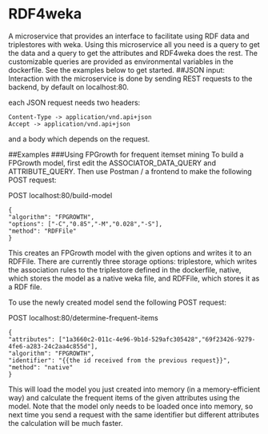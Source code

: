 # RDF4weka

A microservice that provides an interface to facilitate using RDF data and triplestores with weka. Using this microservice all you need is a query to get the data and a query to get the attributes and RDF4weka does the rest. The customizable queries are provided as environmental variables in the dockerfile. See the examples below to get started.
##JSON input:
Interaction with the microservice is done by sending REST requests to the backend, by default on localhost:80.

each JSON request needs two headers:

    Content-Type -> application/vnd.api+json
    Accept -> application/vnd.api+json
    
and a body which depends on the request.

##Examples
###Using FPGrowth for frequent itemset mining
To build a FPGrowth model, first edit the ASSOCIATOR_DATA_QUERY and ATTRIBUTE_QUERY.
Then use Postman / a frontend to make the following POST request:

POST localhost:80/build-model

    {
    "algorithm": "FPGROWTH",
    "options": ["-C","0.85","-M","0.028","-S"],
    "method": "RDFFile"
    }

This creates an FPGrowth model with the given options and writes it to an RDFFile. There are currently three storage options: triplestore, which writes the association rules to the triplestore defined in the dockerfile, native, which stores the model as a native weka file, and RDFFile, which stores it as a RDF file.

To use the newly created model send the following POST request:

POST localhost:80/determine-frequent-items

    {
    "attributes": ["1a3660c2-011c-4e96-9b1d-529afc305428","69f23426-9279-4fe6-a283-24c2aa4c855d"],
    "algorithm": "FPGROWTH",
    "identifier": "{{the id received from the previous request}}",
    "method": "native"
    }
    
This will load the model you just created into memory (in a memory-efficient way) and calculate 
the frequent items of the given attributes using the model. Note that the model only needs to be 
loaded once into memory, so next time you send a request with the same identifier but different 
attributes the calculation will be much faster.

